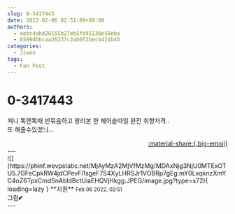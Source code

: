 ```yaml
---
slug: 0-3417443
date: 2022-02-06 02:51:09+09:00
authors:
  - eebc4abd28155b27eb5fd45130e58eba
  - 6599dbbcaa26237c2ab0f3becb421b45
categories:
  - Jiwon
tags:
  - Fan Post
---
```


# 0-3417443

<div class="post-container" markdown="1">
<div class="content-container md-sidebar__scrollwrap" markdown="1">

져니 톡앤톡때 반묶음하고 왕리본 한 헤어슽따일 완전 취향저격..<br>또 해줄수있겠늬...<br>

</div>
</div>

<div style="text-align: right;" markdown="1">
<a href="https://weverse.io/fromis9/fanpost/0-3417443" style="text-align: right;">:material-share:{.big-emoji}</a>
</div>
---

<div class="comments-container md-sidebar__scrollwrap" markdown="1">
<div class="comment" markdown="1">
<div class='id-container' markdown="1">
![](https://phinf.wevpstatic.net/MjAyMzA2MjVfMzMg/MDAxNjg3NjU0MTExOTU5.7GFeCpkRW4jdCPevFi1sgeF7S4XyLHRSJr1VOBRp7gEg.mY0LxqknzXmYC4oZ6TpxCmdSnAbldBctUiaEHQVjHkgg.JPEG/image.jpg?type=s72){ loading=lazy }
**<span class="artist">지원</span>** <small>Feb 06 2022, 02:51</small><br>
</div>
<div class='comment-body' markdown="1">
그럼💕
</div>
</div>
</div>
---
